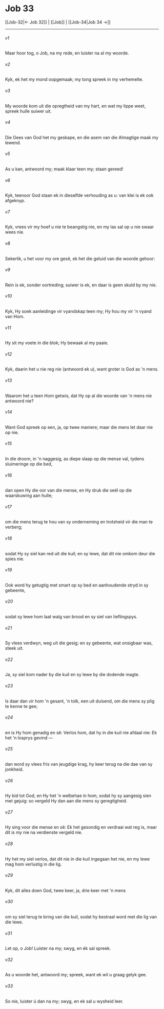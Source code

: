 # Job 33

[[Job-32|← Job 32]] | [[Job]] | [[Job-34|Job 34 →]]
***

###### v1
Maar hoor tog, o Job, na my rede, en luister na al my woorde. 
###### v2
Kyk, ek het my mond oopgemaak; my tong spreek in my verhemelte. 
###### v3
My woorde kom uit die opregtheid van my hart, en wat my lippe weet, spreek hulle suiwer uit. 
###### v4
Die Gees van God het my geskape, en die asem van die Almagtige maak my lewend. 
###### v5
As u kan, antwoord my; maak klaar teen my; staan gereed! 
###### v6
Kyk, teenoor God staan ek in dieselfde verhouding as u: van klei is ek ook afgeknyp. 
###### v7
Kyk, vrees vir my hoef u nie te beangstig nie, en my las sal op u nie swaar wees nie. 
###### v8
Sekerlik, u het voor my ore gesê, ek het die geluid van die woorde gehoor: 
###### v9
Rein is ek, sonder oortreding; suiwer is ek, en daar is geen skuld by my nie. 
###### v10
Kyk, Hy soek aanleidinge vir vyandskap teen my; Hy hou my vir 'n vyand van Hom. 
###### v11
Hy sit my voete in die blok; Hy bewaak al my paaie. 
###### v12
Kyk, daarin het u nie reg nie (antwoord ek u), want groter is God as 'n mens. 
###### v13
Waarom het u teen Hom getwis, dat Hy op al die woorde van 'n mens nie antwoord nie? 
###### v14
Want God spreek op een, ja, op twee maniere; maar die mens let daar nie op nie. 
###### v15
In die droom, in 'n naggesig, as diepe slaap op die mense val, tydens sluimeringe op die bed, 
###### v16
dan open Hy die oor van die mense, en Hy druk die seël op die waarskuwing aan hulle; 
###### v17
om die mens terug te hou van sy onderneming en trotsheid vir die man te verberg; 
###### v18
sodat Hy sy siel kan red uit die kuil; en sy lewe, dat dit nie omkom deur die spies nie. 
###### v19
Ook word hy getugtig met smart op sy bed en aanhoudende stryd in sy gebeente, 
###### v20
sodat sy lewe hom laat walg van brood en sy siel van lieflingspys. 
###### v21
Sy vlees verdwyn, weg uit die gesig; en sy gebeente, wat onsigbaar was, steek uit. 
###### v22
Ja, sy siel kom nader by die kuil en sy lewe by die dodende magte. 
###### v23
Is daar dan vir hom 'n gesant, 'n tolk, een uit duisend, om die mens sy plig te kenne te gee; 
###### v24
en is Hy hom genadig en sê: Verlos hom, dat hy in die kuil nie afdaal nie: Ek het 'n losprys gevind — 
###### v25
dan word sy vlees fris van jeugdige krag, hy keer terug na die dae van sy jonkheid. 
###### v26
Hy bid tot God, en Hy het 'n welbehae in hom, sodat hy sy aangesig sien met gejuig: so vergeld Hy dan aan die mens sy geregtigheid. 
###### v27
Hy sing voor die mense en sê: Ek het gesondig en verdraai wat reg is, maar dit is my nie na verdienste vergeld nie. 
###### v28
Hy het my siel verlos, dat dit nie in die kuil ingegaan het nie, en my lewe mag hom verlustig in die lig. 
###### v29
Kyk, dit alles doen God, twee keer, ja, drie keer met 'n mens 
###### v30
om sy siel terug te bring van die kuil, sodat hy bestraal word met die lig van die lewe. 
###### v31
Let op, o Job! Luister na my; swyg, en ék sal spreek. 
###### v32
As u woorde het, antwoord my; spreek, want ek wil u graag gelyk gee. 
###### v33
So nie, luister ú dan na my; swyg, en ek sal u wysheid leer. 
